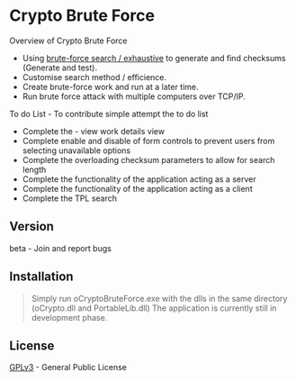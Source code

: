 Crypto Brute Force
=========
Overview of Crypto Brute Force
 - Using [brute-force search / exhaustive] to generate and find checksums (Generate and test).
 - Customise search method / efficience.
 - Create brute-force work and run at a later time.
 - Run brute force attack with multiple computers over TCP/IP.
 
To do List - To contribute simple attempt the to do list
 - Complete the - view work details view
 - Complete enable and disable of form controls to prevent users from selecting unavailable options
 - Complete the overloading checksum parameters to allow for search length
 - Complete the functionality of the application acting as a server
 - Complete the functionality of the application acting as a client
 - Complete the TPL search

Version
----
beta - Join and report bugs

Installation
--------------
> Simply run oCryptoBruteForce.exe with the dlls in the same directory (oCrypto.dll and PortableLib.dll)
> The application is currently still in development phase.

License
----
[GPLv3] - General Public License

[GPLv3]:http://www.gnu.org/licenses/gpl-3.0-standalone.html
[brute-force search / exhaustive]:http://en.wikipedia.org/wiki/Brute-force_search
